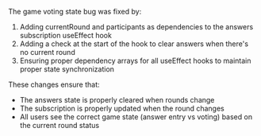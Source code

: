 The game voting state bug was fixed by:

1. Adding currentRound and participants as dependencies to the answers subscription useEffect hook
2. Adding a check at the start of the hook to clear answers when there's no current round
3. Ensuring proper dependency arrays for all useEffect hooks to maintain proper state synchronization

These changes ensure that:
- The answers state is properly cleared when rounds change
- The subscription is properly updated when the round changes
- All users see the correct game state (answer entry vs voting) based on the current round status